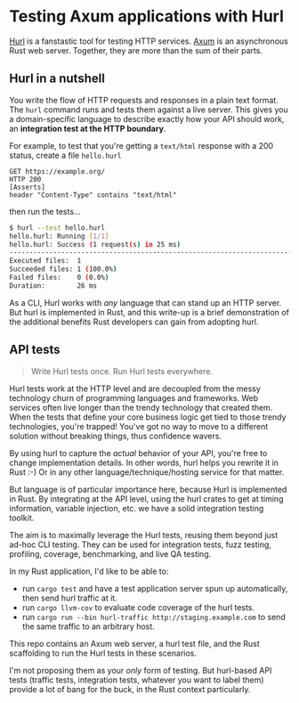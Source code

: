 # Testing Axum applications with Hurl

[Hurl](https://hurl.dev/) is a fanstastic tool for testing HTTP services. [Axum](https://docs.rs/axum/latest/axum/) is an asynchronous Rust web server.
Together, they are more than the sum of their parts.

## Hurl in a nutshell

You write the flow of HTTP requests and responses in a plain text format.
The `hurl` command runs and tests them against a live server. 
This gives you a domain-specific language to describe
exactly how your API should work, an **integration test at the HTTP boundary**.

For example, to test that you're getting a `text/html` response with a 200 status,
create a file `hello.hurl`

```hurl
GET https://example.org/
HTTP 200
[Asserts]
header "Content-Type" contains "text/html"
```

then run the tests...

```bash
$ hurl --test hello.hurl
hello.hurl: Running [1/1]
hello.hurl: Success (1 request(s) in 25 ms)
--------------------------------------------------------------------------------
Executed files:  1
Succeeded files: 1 (100.0%)
Failed files:    0 (0.0%)
Duration:        26 ms
```

As a CLI, Hurl works with _any_ language that can stand up an HTTP server.
But hurl is implemented in Rust, and this write-up is a brief demonstration of 
the additional benefits Rust developers can gain from adopting hurl.


## API tests

> Write Hurl tests once. Run Hurl tests everywhere.

Hurl tests work at the HTTP level and are decoupled from the 
messy technology churn of programming languages and frameworks.
Web services often live longer than the trendy technology that created them.
When the tests that define your core business logic get tied to those trendy technologies, 
you're trapped! You've got no way to move to a different solution
without breaking things, thus confidence wavers.

By using hurl to capture the _actual_
behavior of your API, you're free to change implementation details.
In other words, hurl helps you rewrite it in Rust :-)
Or in any other language/technique/hosting service for that matter.

But language is of particular importance here, because Hurl is implemented in Rust.
By integrating at the API level, using the hurl crates to get at timing information,
variable injection, etc. we have a solid integration testing toolkit.

The aim is to maximally leverage the Hurl tests, reusing them
beyond just ad-hoc CLI testing. They can be used for integration tests, fuzz testing,
profiling, coverage, benchmarking, and live QA testing.

In my Rust application, I'd like to be able to:

- run `cargo test` and have a test application server spun up automatically, then send hurl traffic at it.
- run `cargo llvm-cov` to evaluate code coverage of the hurl tests.
- run `cargo run --bin hurl-traffic http://staging.example.com` to send the same traffic to an arbitrary host.

This repo contains an Axum web server, a hurl test file, and the
Rust scaffolding to run the Hurl tests in these scenarios.

I'm not proposing them as your _only_
form of testing. But hurl-based API tests (traffic tests, integration tests, whatever you want to label them)
provide a lot of bang for the buck, in the Rust context particularly.
